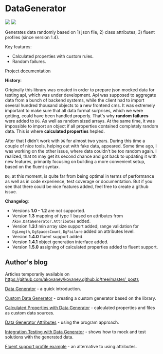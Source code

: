 # DataGenerator

[![](https://img.shields.io/nuget/v/Akov.DataGenerator)](https://www.nuget.org/packages/Akov.DataGenerator/) [![](https://img.shields.io/nuget/dt/akov.datagenerator)](https://www.nuget.org/packages/Akov.DataGenerator/)

Generates data randomly based on 1) json file, 2) class attributes, 3) fluent profiles (since version 1.4). 

Key features:
* Calculated properties with custom rules.
* Random failures.

[Project documentation](https://github.com/akovanev/DataGenerator/wiki)

**History**:

Originally this library was created in order to prepare json mocked data for testing api, which was under development. Api was supposed to aggregate data from a bunch of backend systems, while the client had to import several hundred thousand objects to a new frontend cms. It was extremely important to make sure that all data format surprises, which we were getting, could have been handled properly. That's why **random failures** were added to `DG`. As well as random sized arrays. At the same time, it was impossible to import an object if all properties contained completely random data. This is where **calculated properties** hepled. 

After that I didn't work with `DG` for almost two years. During this time a couple of nice tools, helping out with fake data, appeared. Some time ago, I was working on the other issue, where data couldn't be too random again. I realized, that `DG` may get its second chance and got back to updating it with new features, primarily focusing on building a more convenient setup, based on the fluent syntax.

`DG`, at this moment, is quite far from being optimal in terms of performance as well as in code experience, test coverage or documentation. But if you see that there could be nice features added, feel free to create a github issue.  


**Changelog**: 
* Versions **1.0 - 1.2** are not supported. 
* Version **1.3** mapping of type `T` based on attributes from `Akov.DataGenerator.Attributes` added. 
* Version **1.3.1** min array size support added, range validation for `DgLength`, `DgSpacesCount`, `DgFailure` added on attributes level.
* Version **1.4.0** fluent support added.
* Version **1.4.1** object generation interface added.
* Version **1.5.0** assigning of calculated properties added to fluent support.

## Author's blog

Articles temporarily available on https://github.com/akovanev/kovanev.github.io/tree/master/_posts

[Data Generator](https://akovanev.com/blogs/2020/08/26/data-generator/) - a quick introduction.

[Custom Data Generator](https://akovanev.com/blogs/2020/08/27/custom-data-generator/) - creating a custom generator based on the library.

[Calculated Properties with Data Generator](https://akovanev.com/blogs/2020/08/31/calculated-properties-with-data-generator/) - calculated properties and files as custom data sources.

[Data Generator Attributes](https://akovanev.com/blogs/2020/09/07/data-generator-attributes) - using the program approach.

[Integration Testing with Data Generator](https://akovanev.com/blogs/2020/09/08/integration-testing-with-data-generator) - shows how to mock and test solutions with the generated data.

[Fluent support profile example](https://github.com/akovanev/DataGenerator/blob/feature/1.4/Akov.DataGenerator.Demo/StudentsSampleTests/Tests/Profiles/StudentsTestProfile.cs) - an alternative to using attributes.

